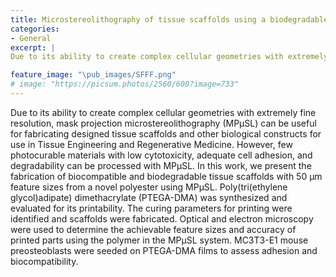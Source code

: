 ```yaml
---
title: Microstereolithography of tissue scaffolds using a biodegradable photocurable polyester
categories:
- General
excerpt: |
Due to its ability to create complex cellular geometries with extremely fine resolution, mask projection microstereolithography (MPμSL) can be useful for fabricating designed tissue scaffolds and other biological constructs for use in Tissue Engineering and Regenerative Medicine. However, few photocurable materials with low cytotoxicity, adequate cell adhesion, and degradability can be processed with MPμSL. In this work, we present the fabrication of biocompatible and biodegradable tissue scaffolds with 50 μm feature sizes from a novel polyester using MPμSL. Poly(tri(ethylene glycol)adipate) dimethacrylate (PTEGA-DMA) was synthesized and evaluated for its printability. The curing parameters for printing were identified and scaffolds were fabricated. Optical and electron microscopy were used to determine the achievable feature sizes and accuracy of printed parts using the polymer in the MPμSL system. MC3T3-E1 mouse preosteoblasts were seeded on PTEGA-DMA films to assess adhesion and biocompatibility.

feature_image: "\pub_images/SFFF.png"
# image: "https://picsum.photos/2560/600?image=733"
---
```


Due to its ability to create complex cellular geometries with extremely fine resolution, mask projection microstereolithography (MPμSL) can be useful for fabricating designed tissue scaffolds and other biological constructs for use in Tissue Engineering and Regenerative Medicine. However, few photocurable materials with low cytotoxicity, adequate cell adhesion, and degradability can be processed with MPμSL. In this work, we present the fabrication of biocompatible and biodegradable tissue scaffolds with 50 μm feature sizes from a novel polyester using MPμSL. Poly(tri(ethylene glycol)adipate) dimethacrylate (PTEGA-DMA) was synthesized and evaluated for its printability. The curing parameters for printing were identified and scaffolds were fabricated. Optical and electron microscopy were used to determine the achievable feature sizes and accuracy of printed parts using the polymer in the MPμSL system. MC3T3-E1 mouse preosteoblasts were seeded on PTEGA-DMA films to assess adhesion and biocompatibility.
